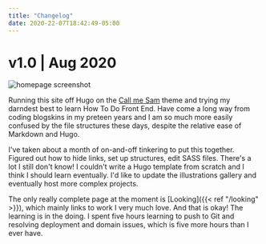 ```yaml
---
title: "Changelog"
date: 2020-22-07T18:42:49-05:00
---
```


# v1.0 | Aug 2020

![homepage screenshot](/thissite/v12020main.png)

Running this site off Hugo on the [Call me Sam](https://themes.gohugo.io/hugo-theme-sam/) theme and trying my darndest best to learn How To Do Front End. Have come a long way from coding blogskins in my preteen years and I am so much more easily confused by the file structures these days, despite the relative ease of Markdown and Hugo.

I've taken about a month of on-and-off tinkering to put this together. Figured out how to hide links, set up structures, edit SASS files. There's a lot I still don't know! I couldn't write a Hugo template from scratch and I think I should learn eventually. I'd like to update the illustrations gallery and eventually host more complex projects.

The only really complete page at the moment is [Looking]({{< ref "/looking" >}}), which mainly links to work I very much love. And that is okay! The learning is in the doing. I spent five hours learning to push to Git and resolving deployment and domain issues, which is five more hours than I ever have.
